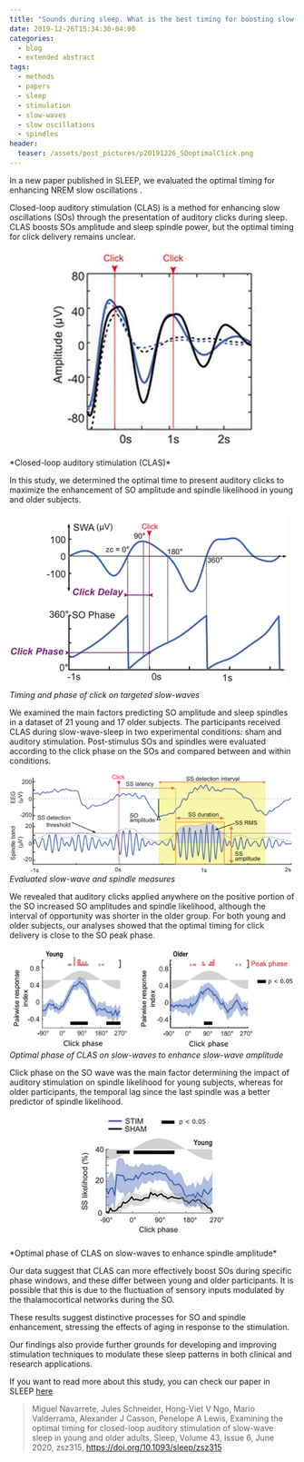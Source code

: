 ```yaml
---
title: "Sounds during sleep. What is the best timing for boosting slow waves?"
date: 2019-12-26T15:34:30-04:00
categories:
  - blog
  - extended abstract
tags:
  - methods
  - papers
  - sleep
  - stimulation
  - slow-waves
  - slow oscillations
  - spindles
header:
  teaser: /assets/post_pictures/p20191226_SOoptimalClick.png
---
```


In a new paper published in SLEEP, we evaluated the optimal timing for enhancing NREM slow oscillations . 

Closed-loop auditory stimulation (CLAS) is a method for enhancing slow oscillations (SOs) through the presentation of auditory clicks during sleep. CLAS boosts SOs amplitude and sleep spindle power, but the optimal timing for click delivery remains unclear. 

<p align="center"> 
<img src="\assets\post_pictures\p20191226_clas.png">
</p>
*Closed-loop auditory stimulation (CLAS)*

In this study, we determined the optimal time to present auditory clicks to maximize the enhancement of SO amplitude and spindle likelihood in young and older subjects.

![CLAS_phase](\assets\post_pictures\p20191226_clickPhase.png "Timing and phase of click on targeted slow-waves")<br/>
*Timing and phase of click on targeted slow-waves*

We examined the main factors predicting SO amplitude and sleep spindles in a dataset of 21 young and 17 older subjects. The participants received CLAS during slow-wave-sleep in two experimental conditions: sham and auditory stimulation. Post-stimulus SOs and spindles were evaluated according to the click phase on the SOs and compared between and within conditions.

![CLAS_measures](\assets\post_pictures\p20191226_clasMeasures.png "Evaluated slow-wave and spindle measures")<br/>
*Evaluated slow-wave and spindle measures*

We revealed that auditory clicks applied anywhere on the positive portion of the SO increased SO amplitudes and spindle likelihood, although the interval of opportunity was shorter in the older group. For both young and older subjects, our analyses showed that the optimal timing for click delivery is close to the SO peak phase. 

![CLAS_measures](\assets\post_pictures\p20191226_SOoptimalClick.png "Optimal phase of stimulation for SO")<br/>
*Optimal phase of CLAS on slow-waves to enhance slow-wave amplitude*

Click phase on the SO wave was the main factor determining the impact of auditory stimulation on spindle likelihood for young subjects, whereas for older participants, the temporal lag since the last spindle was a better predictor of spindle likelihood.

<p align="center"> 
<img src="\assets\post_pictures\p20191226_SSoptimalClick.png">
</p>
*Optimal phase of CLAS on slow-waves to enhance spindle amplitude*

Our data suggest that CLAS can more effectively boost SOs during specific phase windows, and these differ between young and older participants. It is possible that this is due to the fluctuation of sensory inputs modulated by the thalamocortical networks during the SO.

These results suggest distinctive processes for SO and spindle enhancement, stressing the effects of aging in response to the stimulation. 

Our findings also provide further grounds for developing and improving stimulation techniques to modulate these sleep patterns in both clinical and research applications.

If you want to read more about this study, you can check our paper in SLEEP [here](https://academic.oup.com/sleep/article/43/6/zsz315/5686285)

> Miguel Navarrete, Jules Schneider, Hong-Viet V Ngo, Mario Valderrama, Alexander J Casson, Penelope A Lewis, Examining the optimal timing for closed-loop auditory stimulation of slow-wave sleep in young and older adults, Sleep, Volume 43, Issue 6, June 2020, zsz315, https://doi.org/10.1093/sleep/zsz315





